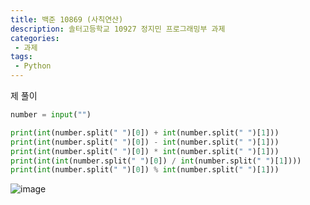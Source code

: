 ```yaml
---
title: 백준 10869 (사칙연산)
description: 솔터고등학교 10927 정지민 프로그래밍부 과제
categories:
 - 과제
tags:
 - Python
---
```


제 풀이

```python
number = input("")

print(int(number.split(" ")[0]) + int(number.split(" ")[1]))
print(int(number.split(" ")[0]) - int(number.split(" ")[1]))
print(int(number.split(" ")[0]) * int(number.split(" ")[1]))
print(int(int(number.split(" ")[0]) / int(number.split(" ")[1])))
print(int(number.split(" ")[0]) % int(number.split(" ")[1]))
```

![image](https://user-images.githubusercontent.com/95138574/167387872-1cbb8bdc-81b8-46f1-8d7a-36e94733c6e6.png)
